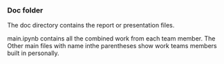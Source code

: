 ### Doc folder

The doc directory contains the report or presentation files. 

main.ipynb contains all the combined work from each team member. The Other main files with name inthe parentheses show work teams members built in personally.
